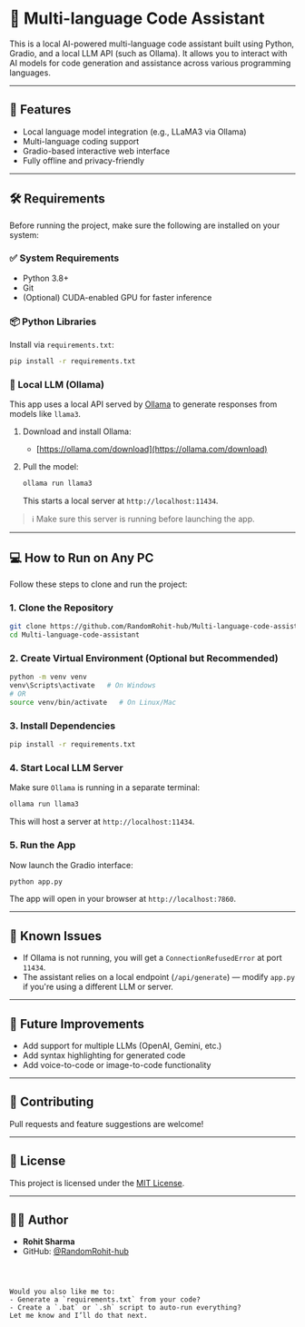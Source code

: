 
# 🤖 Multi-language Code Assistant

This is a local AI-powered multi-language code assistant built using Python, Gradio, and a local LLM API (such as Ollama). It allows you to interact with AI models for code generation and assistance across various programming languages.

---

## 🚀 Features

- Local language model integration (e.g., LLaMA3 via Ollama)
- Multi-language coding support
- Gradio-based interactive web interface
- Fully offline and privacy-friendly

---

## 🛠 Requirements

Before running the project, make sure the following are installed on your system:

### ✅ System Requirements

- Python 3.8+
- Git
- (Optional) CUDA-enabled GPU for faster inference

### 📦 Python Libraries

Install via `requirements.txt`:
```bash
pip install -r requirements.txt
````

### 🧠 Local LLM (Ollama)

This app uses a local API served by [Ollama](https://ollama.com/) to generate responses from models like `llama3`.

1. Download and install Ollama:

   * [https://ollama.com/download](https://ollama.com/download)

2. Pull the model:

   ```bash
   ollama run llama3
   ```

   This starts a local server at `http://localhost:11434`.

> ℹ️ Make sure this server is running before launching the app.

---

## 💻 How to Run on Any PC

Follow these steps to clone and run the project:

### 1. Clone the Repository

```bash
git clone https://github.com/RandomRohit-hub/Multi-language-code-assistant.git
cd Multi-language-code-assistant
```

### 2. Create Virtual Environment (Optional but Recommended)

```bash
python -m venv venv
venv\Scripts\activate   # On Windows
# OR
source venv/bin/activate   # On Linux/Mac
```

### 3. Install Dependencies

```bash
pip install -r requirements.txt
```

### 4. Start Local LLM Server

Make sure `Ollama` is running in a separate terminal:

```bash
ollama run llama3
```

This will host a server at `http://localhost:11434`.

### 5. Run the App

Now launch the Gradio interface:

```bash
python app.py
```

The app will open in your browser at `http://localhost:7860`.

---

## 🧪 Known Issues

* If Ollama is not running, you will get a `ConnectionRefusedError` at port `11434`.
* The assistant relies on a local endpoint (`/api/generate`) — modify `app.py` if you're using a different LLM or server.

---

## 🧩 Future Improvements

* Add support for multiple LLMs (OpenAI, Gemini, etc.)
* Add syntax highlighting for generated code
* Add voice-to-code or image-to-code functionality

---

## 🤝 Contributing

Pull requests and feature suggestions are welcome!

---

## 📝 License

This project is licensed under the [MIT License](LICENSE).

---

## 🙋‍♂️ Author

* **Rohit Sharma**
* GitHub: [@RandomRohit-hub](https://github.com/RandomRohit-hub)

```



Would you also like me to:
- Generate a `requirements.txt` from your code?
- Create a `.bat` or `.sh` script to auto-run everything?
Let me know and I’ll do that next.
```
